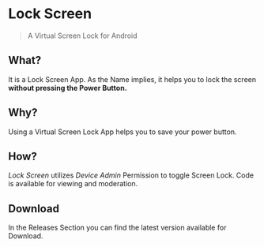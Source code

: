 # Lock Screen

> A Virtual Screen Lock for Android

## What?

It is a Lock Screen App. As the Name implies, it helps you to lock the screen **without pressing the Power Button.**

## Why?

Using a Virtual Screen Lock App helps you to save your power button.

## How?

*Lock Screen* utilizes *Device Admin* Permission to toggle Screen Lock. Code is available for viewing and moderation.

## Download

In the Releases Section you can find the latest version available for Download.